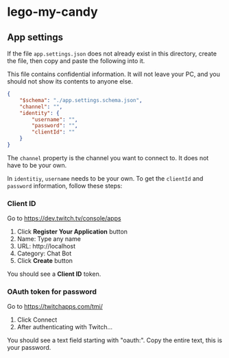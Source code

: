 # lego-my-candy

## App settings

If the file `app.settings.json` does not already exist in this directory, create the file, then copy and paste the following into it. 

This file contains confidential information. It will not leave your PC, and you should not show its contents to anyone else.

```json
{
    "$schema": "./app.settings.schema.json",
    "channel": "",
    "identity": {
        "username": "",
        "password": "",
        "clientId": ""
    }
}
```
The `channel` property is the channel you want to connect to. It does not have to be your own.

In `identitiy`, `username` needs to be your own. To get the `clientId` and `password` information, follow these steps:

### Client ID

Go to https://dev.twitch.tv/console/apps

1. Click **Register Your Application** button
2. Name: Type any name
3. URL: http://localhost
4. Category: Chat Bot
5. Click **Create** button
   
You should see a **Client ID** token. 

### OAuth token for password

Go to https://twitchapps.com/tmi/

1. Click Connect
2. After authenticating with Twitch...

You should see a text field starting with "oauth:". Copy the entire text, this is your password.



